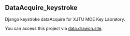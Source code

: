 ## DataAcquire_keystroke
Django keystroke dataAcquire for XJTU MOE Key Labratory.

You can access this project via [data.drawon.site](data.drawon.site).
